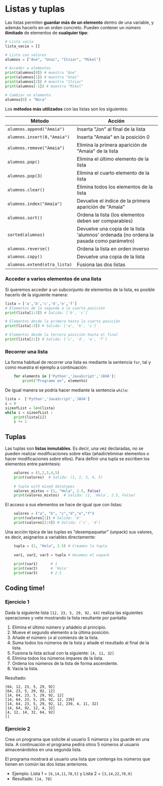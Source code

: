 # Listas y tuplas

Las listas permiten **guardar más de un elemento** dentro de una variable, y además hacerlo en un orden concreto. Pueden contener un número **ilimitado** de elementos de **cualquier tipo**:

```python
# Lista vacía
lista_vacia = []

# Lista con valores
alumnos = ["Ane", "Unai", "Itziar", "Mikel"]

# Acceder a elementos
print(alumnos[0]) # muestra "Ane"
print(alumnos[1]) # muestra "Unai"
print(alumnos[2]) # muestra "Itziar"
print(alumnos[-1]) # muestra "Mikel"

# Cambiar un elemento
alumnos[0] = "Nora" 
```

Los **métodos más utilizados** con las listas son los siguientes:

| Método | Acción |
|--|--|
| `alumnos.append("Amaia")` | Inserta "Jon" al final de la lista |
| `alumnos.insert(0,"Amaia")` | Inserta "Amaia" en la posición 0 |
| `alumnos.remove("Amaia")` | Elimina la primera aparición de "Amaia" de la lista |
| `alumnos.pop()` | Elimina el último elemento de la lista |
| `alumnos.pop(3)` | Elimina el cuarto elemento de la lista |
| `alumnos.clear()` | Elimina todos los elementos de la lista |
| `alumnos.index("Amaia")` | Devuelve el índice de la primera aparición de "Amaia" |
| `alumnos.sort()` | Ordena la lista (los elementos deben ser comparables) |
| `sorted(alumnos)` | Devuelve una copia de la lista 'alumnos' ordenada (no ordena la pasada como parámetro)  |
| `alumnos.reverse()` | Ordena la lista en orden inverso |
| `alumnos.copy()` | Devuelve una copia de la lista |
| `alumnos.extend(otra_lista)` | Fusiona las dos listas |

### Acceder a varios elementos de una lista

Si queremos acceder a un subconjunto de elementos de la lista, es posible hacerlo de la siguiente manera:

```python
lista = ['a','b','c','d','e','f']
# Elementos de la segunda a la cuarta posición
print(lista[1:3]) # Salida: ['b', 'c']

# Elementos desde la primera hasta la cuarta posición
print(lista[:3]) # Salida: ['a', 'b', 'c']

# Elementos desde la tercera posición hasta el final
print(lista[2:]) # Salida: ['c', 'd', 'e', 'f']
```

### Recorrer una lista
La forma habitual de recorrer una lista es mediante la sentencia `for`, tal y como muestra el ejemplo a continuación:

```python
    for elemento in ['Python','JavaScript','JAVA']:
        print("Programo en", elemento)
```
De igual manera se podría hacer mediante la sentencia `while`:

```python
lista =  ['Python','JavaScript','JAVA']
i = 0
sizeofList = len(lista) 
while i < sizeofList :
    print(lista[i]) 
    i += 1
```


## Tuplas
Las tuplas son **listas inmutables**. Es decir, una vez declaradas, no se pueden realizar modificaciones sobre ellas (añadir/eliminar elementos o hacer modificaciones sobre ellos). Para definir una tupla se escriben los elementos entre paréntesis:

```python
    valores = (1,2,3,4,5)
    print(valores)  # Salida: (1, 2, 3, 4, 5) 
    
    # tuple with mixed datatypes
    valores_mixtos = (1, "Hola", 2.5, False)
    print(valores_mixtos)  # Salida: (1, 'Hola', 2.5, False)
```
El acceso a sus elementos se hace de igual que con listas:

```python
    valores = ("a", "b", "c","d","e","f")  
    print(valores[1]) # Salida: 'b'
    print(valores[2:4]) # Salida: ('c', 'd')
```

Una acción típica de las tuplas es "desempaquetar" (unpack) sus valores, es decir, asignarlos a variables directamente:

```python
    tupla = (1, "Hola", 2.5) # Creamos la tupla
    
    var1, var2, var3 = tupla # Hacemos el unpack
    
    print(var1)      # 1
    print(var2)      # 'Hola' 
    print(var3)      # 2.5
```

## Coding time!

### Ejercicio 1
Dada la siguiente lista `[12, 23, 5, 29, 92, 64]` realiza las siguientes operaciones y vete mostrando la lista resultante por pantalla:

1. Elimina el último número y añádelo al principio.
2. Mueve el segundo elemento a la última posición.
3. Añade el número `14` al comienzo de la lista.
4. Suma todos los números de la lista y añade el resultado al final de la lista.
5. Fusiona la lista actual con la siguiente: `[4, 11, 32]`
6. Elimina todos los números impares de la lista.
7. Ordena los números de la lista de forma ascendente.
8. Vacía la lista.

Resultado:

```
[64, 12, 23, 5, 29, 92]
[64, 23, 5, 29, 92, 12]
[14, 64, 23, 5, 29, 92, 12]
[14, 64, 23, 5, 29, 92, 12, 239]
[14, 64, 23, 5, 29, 92, 12, 239, 4, 11, 32]
[14, 64, 92, 12, 4, 32]
[4, 12, 14, 32, 64, 92]
[]
```

### Ejercicio 2
Crea un programa que solicite al usuario 5 números y los guarde en una lista. A continuación el programa pedirá otros 5 números al usuario almacenándolos en una segunda lista. 

El programa mostrará al usuario una lista que contenga los números que tienen en común las dos listas anteriores.

- Ejemplo: Lista 1 = `[6,14,11,78,5]` y Lista 2 = `[3,14,22,78,9]`
- Resultado: `[14, 78]`
